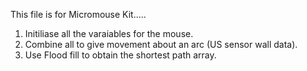This file is for Micromouse Kit.....
1. Initiliase all the varaiables for the mouse.
2. Combine all to give movement about an arc (US sensor wall data).
3. Use Flood fill to obtain the shortest path array.